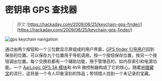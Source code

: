 # 密钥串 GPS 查找器

> 原文:[https://hackaday.com/2009/06/25/keychain-gps-finder/](https://hackaday.com/2009/06/25/keychain-gps-finder/)

![gps keychain navigation](../Images/da981004fd597ff379c238726b8a36a5.png "The finder")

通过由两个按钮和一个三位数显示屏组成的用户界面，[GPS finder 引导用户](http://www.opengpstracker.org/finder.html)回到保存的位置。可以保存九个位置用于导航调用。按一个按钮保存位置，按另一个按钮调出位置。每个交换机都有一个辅助功能，用于管理目的，如内存索引和电源功能。一个 [AarLogic GPS 3A 模块](http://www.wavespacetronics.com/GPS_module_p/mod-nxx-cas1013-30.htm)和 AVR 微控制器构成了它的核心。随着[地理藏宝](http://www.geocaching.com/)的流行，这将是一个令人印象深刻的饰品；带领猎人找到一个未记录的宝藏。